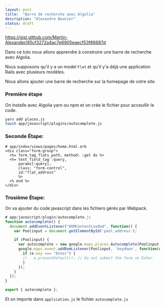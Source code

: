 ```yaml
---
layout: post
title:  "Barre de recherche avec Algolia"
description: "Alexandre Bouvier"
status: draft
---
```


https://gist.github.com/Martin-Alexander/95cf3272a4ac7e6905eaecf53f66687d

Dans ce tuto nous allons apprendre à construire une barre de recherche avec Algolia.

Nous supposons qu'il y a un model `Flat` et qu'il y'a déjà une application Rails avec plusieurs modèles.

Nous allons ajouter une barre de recherche sur la homepage de votre site.

### Première étape

On installe avec Algolia yarn ou npm et on crée le fichier pour acceuillir le code.

```sh
yarn add places.js
touch app/javascript/plugins/autocomplete.js
```

### Seconde Étape:

```erb
# app/index/views/pages/home.html.erb
<div class="form-group">
  <%= form_tag flats_path, method: :get do %>
  <%= text_field_tag :query,
      params[:query],
      class: "form-control",
      id:"flat_address"
      %>
  <% end %>
</div>
```

### Trosième Étape:

On va ajouter du code javascript dans les fichiers gérés par Webpack.

```js
# app/javascript/plugin/autocomplete.js
function autocomplete() {
  document.addEventListener("DOMContentLoaded", function() {
    var Poolinput = document.getElementById('pool_address');

    if (Poolinput) {
      var autocomplete = new google.maps.places.Autocomplete(Poolinput, { types: [ 'geocode' ] });
      google.maps.event.addDomListener(Poolinput, 'keydown', function(e) {
        if (e.key === "Enter") {
        //   e.preventDefault(); // Do not submit the form on Enter.
        }
      });
    }
  });
}

export { autocomplete };
```

Et on importe dans `application.js` le fichier `autocomplete.js`
